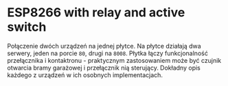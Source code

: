 # ESP8266 with relay and active switch
Połączenie dwóch urządzeń na jednej płytce. Na płytce działają dwa serwery, jeden na porcie `80`, drugi na `8008`. Płytka łączy funkcjonalność przełącznika i kontaktronu - praktycznym zastosowaniem może być czujnik otwarcia bramy garażowej i przełącznik nią sterujący. Dokładny opis każdego z urządzeń w ich osobnych implementacjach.